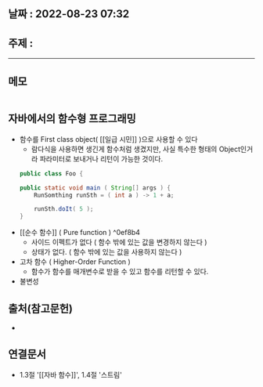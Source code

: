 ## 날짜 : 2022-08-23 07:32

## 주제 : 
----
## 메모
>

```toc

```


## 자바에서의 함수형 프로그래밍

- 함수를 First class object( [[일급 시민]] )으로 사용할 수 있다
	- 람다식을 사용하면 생긴게 함수처럼 생겼지만, 사실 특수한 형태의 Object인거라 파라미터로 보내거나 리턴이 가능한 것이다. 
	```java
	public class Foo {  
  
    public static void main ( String[] args ) {  
        RunSomthing runSth = ( int a ) -> 1 + a;  
  
        runSth.doIt( 5 );
	}
	```
- [[순수 함수]] ( Pure function ) ^0ef8b4
	- 사이드 이펙트가 없다 ( 함수 밖에 있는 값을 변경하지 않는다 )
	- 상태가 없다. ( 함수 밖에 있는 값을 사용하지 않는다 )
- 고차 함수 ( Higher-Order Function )
	- 함수가 함수를 매개변수로 받을 수 있고 함수를 리턴할 수 있다.
- 불변성


## 출처(참고문헌)
-

## 연결문서
- 1.3절 '[[자바 함수]]', 1.4절 '스트림'
